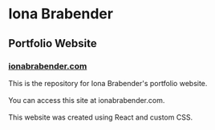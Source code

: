 # Iona Brabender
## Portfolio Website
### [ionabrabender.com](ionabrabender.com)

This is the repository for Iona Brabender's portfolio website.<br></br>
You can access this site at ionabrabender.com.<br></br>
This website was created using React and custom CSS.